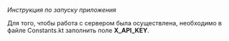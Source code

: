 <i>Инструкция по запуску приложения</i>

Для того, чтобы работа с сервером была осуществлена, необходимо в файле Constants.kt заполнить поле <b>X_API_KEY</b>.
